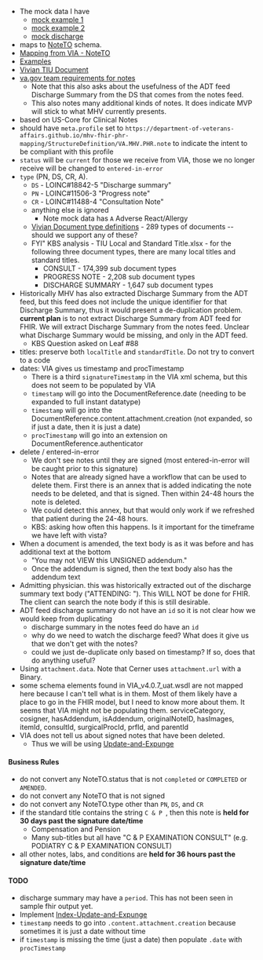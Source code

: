 
- The mock data I have
  - [mock example 1](https://github.com/department-of-veterans-affairs/mhv-fhir-phr-mapping/blob/main/mocks/notes.xml)
  - [mock example 2](https://github.com/department-of-veterans-affairs/mhv-fhir-phr-mapping/blob/main/mocks/note2.xml)
  - [mock discharge](https://github.com/department-of-veterans-affairs/mhv-fhir-phr-mapping/blob/main/mocks/discharge.xml)
- maps to [NoteTO](https://github.com/department-of-veterans-affairs/mhv-np-via-wsclient/blob/development/src/main/resources/VIA_v4.0.7_uat.wsdl) schema.
- [Mapping from VIA - NoteTO](StructureDefinition-VA.MHV.PHR.note-mappings.html#mappings-for-via-to-mhv-fhir-phr-noteto)
- [Examples](StructureDefinition-VA.MHV.PHR.note-examples.html)
- [Vivian TIU Document](https://vivian.worldvista.org/dox/Global_XlRJVSg4OTI1.html)
- [va.gov team requirements for notes](https://github.com/department-of-veterans-affairs/va.gov-team/blob/master/products/health-care/digital-health-modernization/mhv-to-va.gov/medical-records/data-domains/notes/notes-brief.md)
  - Note that this also asks about the usefulness of the ADT feed Discharge Summary from the DS that comes from the notes feed.
  - This also notes many additional kinds of notes. It does indicate MVP will stick to what MHV currently presents.
- based on US-Core for Clinical Notes
- should have `meta.profile` set to `https://department-of-veterans-affairs.github.io/mhv-fhir-phr-mapping/StructureDefinition/VA.MHV.PHR.note` to indicate the intent to be compliant with this profile
- `status` will be `current` for those we receive from VIA, those we no longer receive will be changed to `entered-in-error`
- `type` (PN, DS, CR, A).
  - `DS` - LOINC#18842-5 \"Discharge summary\"
  - `PN` - LOINC#11506-3 \"Progress note\"
  - `CR` - LOINC#11488-4 \"Consultation Note\"
  - anything else is ignored
    - Note mock data has `A` Adverse React/Allergy
  - [Vivian Document type definitions](https://vivian.worldvista.org/dox/Global_XlRJVSg4OTI1LjE=.html) - 289 types of documents -- should we support any of these?
  - FYI" KBS analysis - TIU Local and Standard Title.xlsx - for the following three document types, there are many local titles and standard titles.
    - CONSULT - 174,399 sub document types
    - PROGRESS NOTE - 2,208 sub document types
    - DISCHARGE SUMMARY - 1,647 sub document types
- Historically MHV has also extracted Discharge Summary from the ADT feed, but this feed does not include the unique identifier for that Discharge Summary, thus it would present a de-duplication problem. **current plan** is to not extract Discharge Summary from ADT feed for FHIR. We will extract Discharge Summary from the notes feed. Unclear what Discharge Summary would be missing, and only in the ADT feed.
  - KBS Question asked on Leaf #88
- titles: preserve both `localTitle` and `standardTitle`. Do not try to convert to a code
- dates: VIA gives us timestamp and procTimestamp
  - There is a third `signatureTimestamp` in the VIA xml schema, but this does not seem to be populated by VIA
  - `timestamp` will go into the DocumentReference.date (needing to be expanded to full instant datatype)
  - `timestamp` will go into the DocumentReference.content.attachment.creation (not expanded, so if just a date, then it is just a date)
  - `procTimestamp` will go into an extension on DocumentReference.authenticator
- delete / entered-in-error
  - We don't see notes until they are signed (most entered-in-error will be caught prior to this signature)
  - Notes that are already signed have a workflow that can be used to delete them. First there is an annex that is added indicating the note needs to be deleted, and that is signed. Then within 24-48 hours the note is deleted.
  - We could detect this annex, but that would only work if we refreshed that patient during the 24-48 hours.
  - KBS: asking how often this happens. Is it important for the timeframe we have left with vista?
- When a document is amended, the text body is as it was before and has additional text at the bottom
  - "You may not VIEW this UNSIGNED addendum."
  - Once the addendum is signed, then the text body also has the addendum text
- Admitting physician. this was historically extracted out of the discharge summary text body ("ATTENDING: "). This WILL NOT be done for FHIR. The client can search the note body if this is still desirable.
- ADT feed discharge summary do not have an `id` so it is not clear how we would keep from duplicating
  - discharge summary in the notes feed do have an `id`
  - why do we need to watch the discharge feed? What does it give us that we don't get with the notes?
  - could we just de-duplicate only based on timestamp? If so, does that do anything useful?
- Using `attachment.data`. Note that Cerner uses `attachment.url` with a Binary.
- some schema elements found in VIA_v4.0.7_uat.wsdl are not mapped here because I can't tell what is in them. Most of them likely have a place to go in the FHIR model, but I need to know more about them. It seems that VIA might not be populating them. serviceCategory, cosigner, hasAddendum, isAddendum, originalNoteID, hasImages, itemId, consultId, surgicalProcId, prfId, and parentId
- VIA does not tell us about signed notes that have been deleted.
  - Thus we will be using [Update-and-Expunge](background.html#entered-in-error)

#### Business Rules

- do not convert any NoteTO.status that is not `completed` or `COMPLETED` or `AMENDED`.
- do not convert any NoteTO that is not signed
- do not convert any NoteTO.type other than `PN`, `DS`, and `CR`
- if the standard title contains the string `C & P `, then this note is **held for 30 days past the signature date/time**
  - Compensation and Pension
  - Many sub-titles but all have "C & P EXAMINATION CONSULT" (e.g. PODIATRY C & P EXAMINATION CONSULT)
- all other notes, labs, and conditions are **held for 36 hours past the signature date/time**

#### TODO

- discharge summary may have a `period`. This has not been seen in sample fhir output yet.
- Implement  [Index-Update-and-Expunge](background.html#entered-in-error)
- `timestamp` needs to go into `.content.attachment.creation` because sometimes it is just a date without time
- if `timestamp` is missing the time (just a date) then populate `.date` with `procTimestamp`
